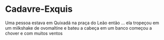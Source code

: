 # Cadavre-Exquis
Uma pessoa estava em Quixadá na praça do Leão então ...
ela tropeçou em um milkshake de ovomaltine e bateu a cabeça em um banco
começou a chover e com muitos ventos
